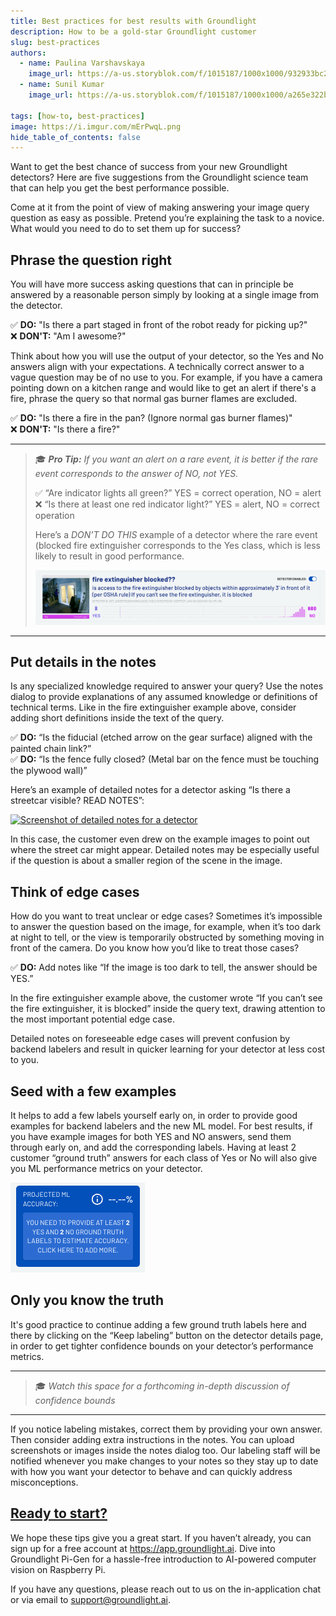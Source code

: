 ```yaml
---
title: Best practices for best results with Groundlight
description: How to be a gold-star Groundlight customer
slug: best-practices
authors:
  - name: Paulina Varshavskaya
    image_url: https://a-us.storyblok.com/f/1015187/1000x1000/932933bc26/varshap.jpg
  - name: Sunil Kumar
    image_url: https://a-us.storyblok.com/f/1015187/1000x1000/a265e322bd/kumars.jpg

tags: [how-to, best-practices]
image: https://i.imgur.com/mErPwqL.png
hide_table_of_contents: false
---
```


Want to get the best chance of success from your new Groundlight detectors? Here are five suggestions from the Groundlight science team that can help you get the best performance possible. 

Come at it from the point of view of making answering your image query question as easy as possible. 
Pretend you’re explaining the task to a novice. What would you need to do to set them up for success?

<!-- truncate -->

## Phrase the question right
You will have more success asking questions that can in principle be answered by a reasonable person 
simply by looking at a single image from the detector. 

:white_check_mark: **DO:** "Is there a part staged in front of the robot ready for picking up?"   
:x: **DON'T:** "Am I awesome?"

Think about how you will use the output of your detector, so the Yes and No answers align with your expectations. A technically correct answer to a vague question may be of no use to you. For example, if you have a camera pointing down on a kitchen range and would like to get an alert if there's a fire, phrase the query so that normal gas burner flames are excluded. 

:white_check_mark: **DO:** "Is there a fire in the pan? (Ignore normal gas burner flames)"  
:x: **DON'T:** "Is there a fire?"

---
> :mortar_board: ***Pro Tip:** If you want an alert on a rare event, it is better if the rare event corresponds to the answer of NO, not YES.*
>
> :white_check_mark: “Are indicator lights all green?” YES = correct operation, NO = alert  
> :x: “Is there at least one red indicator light?” YES = alert, NO = correct operation 
> 
> Here’s a *DON’T DO THIS* example of a detector where the rare event (blocked fire extinguisher corresponds to the Yes class, which is less likely to result in good performance.  
>
> [![Screenshot for a detector answering Yes when the fire extinguisher is blocked](./images/2023-12-15-best-practices/fire_extinguisher_blocked_yes.png "A detector where the rare event (blocked fire extinguisher) corresponds to the Yes class, which is less likely to result in good performance")](./images/2023-12-15-best-practices/fire_extinguisher_blocked_yes.png)
---

## Put details in the notes
Is any specialized knowledge required to answer your query? 
Use the notes dialog to provide explanations of any assumed knowledge or definitions of technical terms. 
Like in the fire extinguisher example above, consider adding short definitions inside the text of the query. 
 
:white_check_mark: **DO:** “Is the fiducial (etched arrow on the gear surface) aligned with the painted chain link?”  
:white_check_mark: **DO:** “Is the fence fully closed? (Metal bar on the fence must be touching the plywood wall)”

Here’s an example of detailed notes for a detector asking “Is there a streetcar visible? READ NOTES”: 

[![Screenshot of detailed notes for a detector](./images/2023-12-15-best-practices/streetcar_visible_notes.png "Detailed notes for a detector asking \"Is there a streetcar visible? READ NOTES\"")](./images/2023-12-15-best-practices/streetcar_visible_notes.png)

In this case, the customer even drew on the example images to point out where the street car might appear. 
Detailed notes may be especially useful if the question is about a smaller region of the scene in the image.

## Think of edge cases
How do you want to treat unclear or edge cases?
Sometimes it’s impossible to answer the question based on the image, for example, when it’s too dark 
at night to tell, or the view is temporarily obstructed by something moving in front of the camera. 
Do you know how you’d like to treat those cases? 

:white_check_mark: **DO:** Add notes like “If the image is too dark to tell, the answer should be YES.”

In the fire extinguisher example above, the customer wrote “If you can’t see the fire extinguisher, 
it is blocked” inside the query text, drawing attention to the most important potential edge case.

Detailed notes on foreseeable edge cases will prevent confusion by backend labelers and result in 
quicker learning for your detector at less cost to you. 

## Seed with a few examples
It helps to add a few labels yourself early on, in order to provide good examples for backend labelers and the 
new ML model. For best results, if you have example images for both YES and NO answers, send 
them through early on, and add the corresponding labels. Having at least 2 customer “ground truth” 
answers for each class of Yes or No will also give you ML performance metrics on your detector.

![Blue button before 2 examples of each class are provided](./images/2023-12-15-best-practices/label_button_before.png "")

## Only you know the truth
It's good practice to continue adding a few ground truth labels here and there by clicking on the “Keep labeling” button 
on the detector details page, in order to get tighter confidence bounds on your detector’s performance metrics.

---
> :mortar_board: *Watch this space for a forthcoming in-depth discussion of confidence bounds*
---

If you notice labeling mistakes, correct them by providing your own answer. Then consider adding 
extra instructions in the notes. You can upload screenshots or images inside the notes dialog too. 
Our labeling staff will be notified whenever you make changes to your notes so they stay up to date with how you want your detector to behave and can quickly address misconceptions.

## [Ready to start?](https://app.groundlight.ai)

We hope these tips give you a great start. If you haven’t already, you can sign up for a free account at https://app.groundlight.ai. Dive into Groundlight Pi-Gen for a hassle-free introduction to AI-powered computer vision on Raspberry Pi.

If you have any questions, please reach out to us on the in-application chat or via email to support@groundlight.ai. 

